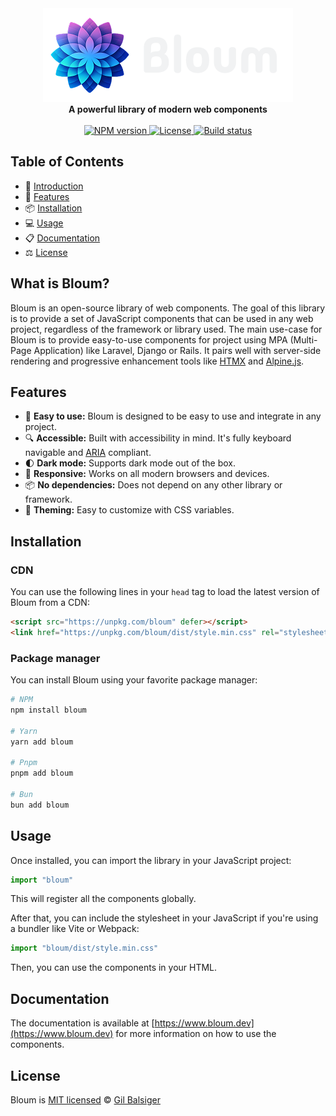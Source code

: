 <div align="center">
    <div>
      <a href="https://www.bloum.dev">
        <img src="https://raw.githubusercontent.com/balsigergil/bloum/main/.github/bloum_logo.png" width="400" height="150" alt="Bloum Logo">
      </a>
    </div>
    <strong>A powerful library of modern web components</strong>
    <br>
    <br>
    <div align="center">
        <a aria-label="NPM version" href="https://www.npmjs.com/package/bloum">
          <img alt="NPM version" src="https://img.shields.io/npm/v/bloum?style=for-the-badge">
        </a>
        <a aria-label="License" href="https://github.com/balsigergil/bloum/blob/main/LICENSE">
          <img alt="License" src="https://img.shields.io/npm/l/bloum?style=for-the-badge">
        </a>
        <a aria-label="Build status" href="https://github.com/balsigergil/bloum/actions/workflows/quality.yml">
          <img alt="Build status" src="https://img.shields.io/github/actions/workflow/status/balsigergil/bloum/quality.yml?style=for-the-badge&label=tests">
        </a>
    </div>
</div>

## Table of Contents

- 📖 [Introduction](#what-is-bloum)
- 🚀 [Features](#features)
- 📦 [Installation](#installation)
- 💻 [Usage](#usage)
- 📋 [Documentation](#documentation)
- ⚖️ [License](#license)


## What is Bloum?

Bloum is an open-source library of web components. The goal of this library is to provide a set of JavaScript components that can be used in any web project, regardless of the framework or library used.
The main use-case for Bloum is to provide easy-to-use components for project using MPA (Multi-Page Application) like Laravel, Django or Rails. It pairs well with server-side rendering and progressive enhancement tools like [HTMX](https://htmx.org/) and [Alpine.js](https://alpinejs.dev/).

## Features

<!-- - 🪶 **Lightweight:** Bloum is a small library. It's less than 10KB minified and gzipped. -->
- 🚀 **Easy to use:** Bloum is designed to be easy to use and integrate in any project.
- 🔍 **Accessible:** Built with accessibility in mind. It's fully keyboard navigable and [ARIA](https://www.w3.org/WAI/ARIA/apg/) compliant.
- 🌓 **Dark mode:** Supports dark mode out of the box.
- 📱 **Responsive:** Works on all modern browsers and devices.
- 📦 **No dependencies:** Does not depend on any other library or framework.
- 🎨 **Theming:** Easy to customize with CSS variables.


[//]: # (- 🧪 **Tested:** End-to-end tests with [Playwright]&#40;https://playwright.dev/&#41; and unit tests with [Vitest]&#40;https://vitejs.dev/guide/features.html#testing&#41;.)

## Installation

### CDN

You can use the following lines in your `head` tag to load the latest version of Bloum from a CDN:

```html
<script src="https://unpkg.com/bloum" defer></script>
<link href="https://unpkg.com/bloum/dist/style.min.css" rel="stylesheet">
```

### Package manager

You can install Bloum using your favorite package manager:

```bash
# NPM
npm install bloum

# Yarn
yarn add bloum

# Pnpm
pnpm add bloum

# Bun
bun add bloum
```

## Usage

Once installed, you can import the library in your JavaScript project:

```js
import "bloum"
```

This will register all the components globally.

After that, you can include the stylesheet in your JavaScript if you're using a bundler like Vite or Webpack:

```js
import "bloum/dist/style.min.css"
```

Then, you can use the components in your HTML.

## Documentation

The documentation is available at [https://www.bloum.dev](https://www.bloum.dev) for more information on how to use the components.

## License

Bloum is [MIT licensed](./LICENSE) &copy; [Gil Balsiger](https://github.com/balsigergil)
